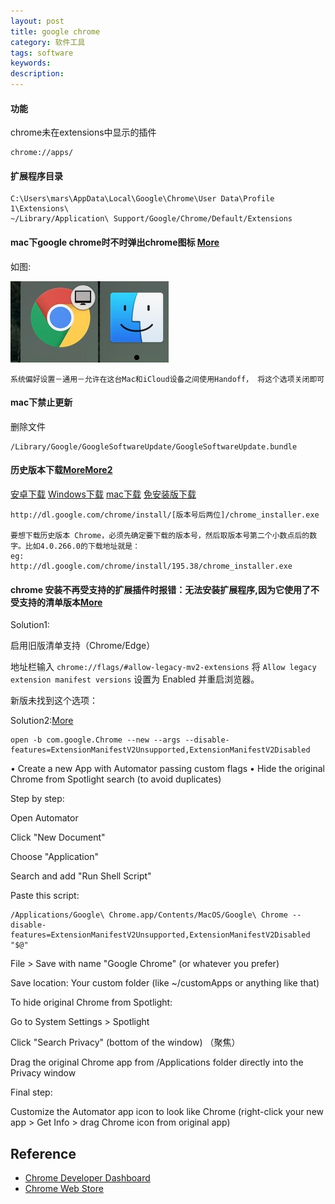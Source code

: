 ```yaml
---
layout: post
title: google chrome
category: 软件工具
tags: software
keywords: 
description: 
---
```


#### 功能

chrome未在extensions中显示的插件 
```
chrome://apps/
```

#### 扩展程序目录

```
C:\Users\mars\AppData\Local\Google\Chrome\User Data\Profile 1\Extensions\
~/Library/Application\ Support/Google/Chrome/Default/Extensions
```

#### mac下google chrome时不时弹出chrome图标 [More](http://zhidao.baidu.com/link?url=7oSB3pd_Z8ANGjGMaXn8OzvEBWhuY_GLyCVKKfCg-PAhsswMHqYHR_LIXp5pqCQbY2eUEvVlgXoRo7Ep10Cx__QwzZMXnZgMEAAvXk2jFxa)

如图:

![](/Resources/google_chrome_1.png)

```
系统偏好设置－通用－允许在这台Mac和iCloud设备之间使用Handoff， 将这个选项关闭即可
```

#### mac下禁止更新

删除文件
```
/Library/Google/GoogleSoftwareUpdate/GoogleSoftwareUpdate.bundle
```

#### 历史版本下载[More](https://www.izhangheng.com/chrome-and-chrome-os-download-collection)[More2](https://google_chrome.zh.downloadastro.com/old_versions/)

[安卓下载](https://www.wandoujia.com/apps/280309/history)
[Windows下载](http://mydown.yesky.com/pcsoft/416318/versions)
[mac下载](https://google-chrome.en.uptodown.com/mac/versions)
[免安装版下载](https://easylife.tw/dltag/GoogleChromePortable)
```好像失效了
http://dl.google.com/chrome/install/[版本号后两位]/chrome_installer.exe

要想下载历史版本 Chrome，必须先确定要下载的版本号，然后取版本号第二个小数点后的数字。比如4.0.266.0的下载地址就是：
eg:
http://dl.google.com/chrome/install/195.38/chrome_installer.exe

```

#### chrome 安装不再受支持的扩展插件时报错：无法安装扩展程序,因为它使用了不受支持的清单版本[More](https://www.cnblogs.com/shichq/p/18995207)

Solution1:

启用旧版清单支持（Chrome/Edge）

地址栏输入 `chrome://flags/#allow-legacy-mv2-extensions`
将 `Allow legacy extension manifest versions` 设置为 Enabled 并重启浏览器。

新版未找到这个选项：


Solution2:[More](https://www.reddit.com/r/chrome/comments/1n7d4oe/is_it_still_possible_to_enable_manifest_v2/)

```
open -b com.google.Chrome --new --args --disable-features=ExtensionManifestV2Unsupported,ExtensionManifestV2Disabled
```

• Create a new App with Automator passing custom flags • Hide the original Chrome from Spotlight search (to avoid duplicates)

Step by step:

Open Automator

Click "New Document"

Choose "Application"

Search and add "Run Shell Script"

Paste this script:

```
/Applications/Google\ Chrome.app/Contents/MacOS/Google\ Chrome --disable-features=ExtensionManifestV2Unsupported,ExtensionManifestV2Disabled "$@"
```

File > Save with name "Google Chrome" (or whatever you prefer)

Save location: Your custom folder (like ~/customApps or anything like that)


To hide original Chrome from Spotlight:

Go to System Settings > Spotlight

Click "Search Privacy" (bottom of the window) （聚焦）

Drag the original Chrome app from /Applications folder directly into the Privacy window

Final step:

Customize the Automator app icon to look like Chrome (right-click your new app > Get Info > drag Chrome icon from original app)




## Reference

* [Chrome Developer Dashboard](https://chrome.google.com/webstore/developer/dashboard)
* [Chrome Web Store](https://chrome.google.com/webstore/category/extensions)